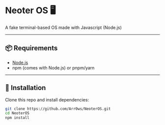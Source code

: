 # Neoter OS 🖥️

A fake terminal-based OS made with Javascript (Node.js)

---

## 📦 Requirements
- [Node.js](https://nodejs.org/)
- npm (comes with Node.js) or pnpm/yarn

---

## 🔧 Installation
Clone this repo and install dependencies:

```bash
git clone https://github.com/Arr0ws/NeoterOS.git
cd NeoterOS
npm install

